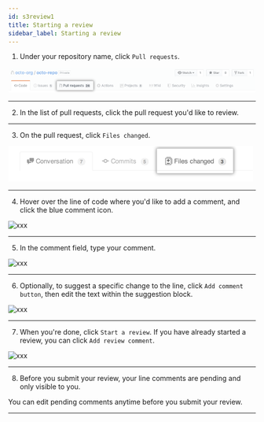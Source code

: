 ```yaml
---
id: s3review1
title: Starting a review
sidebar_label: Starting a review
---
```



1. Under your repository name, click  `Pull requests`.


<!-- #### Issues and pull requests tab selection
[IMG] -->

![xxx](https://raw.githubusercontent.com/ChickenKyiv/awesome-git-article/master/img/PR/repo-tabs-pull-requests.png)


----


2. In the list of pull requests, click the pull request you'd like to review.



----


3. On the pull request, click  `Files changed`.

<!-- [IMG]
#### Files Changed tab -->

![xxx](https://raw.githubusercontent.com/ChickenKyiv/awesome-git-article/master/img/PR/pull-request-tabs-changed-files.png)



----


4. Hover over the line of code where you'd like to add a comment, and click the blue comment icon.


<!-- #### Blue comment icon
[IMG]
 (1) -->

![xxx](https://raw.githubusercontent.com/ChickenKyiv/awesome-git-article/master/img/PR/hover-comment-icon.png)


----


5. In the comment field, type your comment.


<!-- #### Comment field
[IMG]
 (1) -->

![xxx](https://raw.githubusercontent.com/ChickenKyiv/awesome-git-article/master/img/PR/comment-field.png)



----


6. Optionally, to suggest a specific change to the line, click `Add comment button`, then edit the text within the suggestion block.


<!-- #### Suggestion block
[IMG] -->

![xxx](https://raw.githubusercontent.com/ChickenKyiv/awesome-git-article/master/img/PR/suggestion-block.png)



----


7. When you're done, click `Start a review`.
If you have already started a review, you can click `Add review comment`.


<!-- #### Start a review button
[IMG] -->

![xxx](https://raw.githubusercontent.com/ChickenKyiv/awesome-git-article/master/img/PR/start-a-review-button.png)



----


8. Before you submit your review, your line comments are pending and only visible to you.

You can edit pending comments anytime before you submit your review.


----

